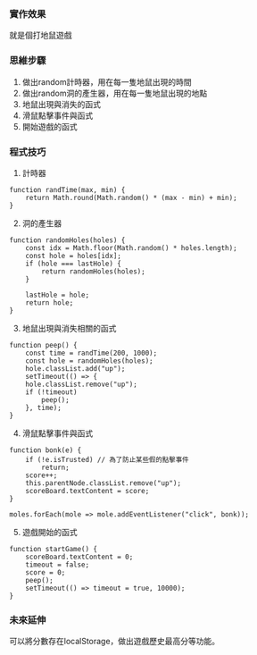 ### 實作效果
就是個打地鼠遊戲
### 思維步驟
1. 做出random計時器，用在每一隻地鼠出現的時間
2. 做出random洞的產生器，用在每一隻地鼠出現的地點
3. 地鼠出現與消失的函式
4. 滑鼠點擊事件與函式
5. 開始遊戲的函式
### 程式技巧
1. 計時器
```
function randTime(max, min) {
    return Math.round(Math.random() * (max - min) + min);
}
```
2. 洞的產生器
```
function randomHoles(holes) {
    const idx = Math.floor(Math.random() * holes.length);
    const hole = holes[idx];
    if (hole === lastHole) {
        return randomHoles(holes);
    }

    lastHole = hole;
    return hole;
}
```
3. 地鼠出現與消失相關的函式
```
function peep() {
    const time = randTime(200, 1000);
    const hole = randomHoles(holes);
    hole.classList.add("up");
    setTimeout(() => {
    hole.classList.remove("up");
    if (!timeout)
        peep();
    }, time);
}
```
4. 滑鼠點擊事件與函式
```
function bonk(e) {
    if (!e.isTrusted) // 為了防止某些假的點擊事件
        return;
    score++;
    this.parentNode.classList.remove("up");
    scoreBoard.textContent = score;
}

moles.forEach(mole => mole.addEventListener("click", bonk));
```
5. 遊戲開始的函式
```
function startGame() {
    scoreBoard.textContent = 0;
    timeout = false;
    score = 0;
    peep();
    setTimeout(() => timeout = true, 10000);
}
```
### 未來延伸
可以將分數存在localStorage，做出遊戲歷史最高分等功能。